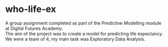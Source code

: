 # who-life-ex

A group assignment completed as part of the Predictive Modelling module at Digital Futures Academy.   
The aim of the project was to create a model for predicting life expectancy.   
We were a team of 4, my main task was Exploratory Data Analysis.

